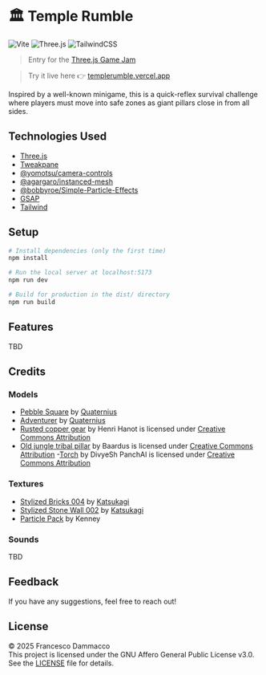 # 🏛️ Temple Rumble

![Vite](https://img.shields.io/badge/Vite-B73BFE?style=for-the-badge&logo=vite&logoColor=FFD62E)
![Three.js	](https://img.shields.io/badge/ThreeJs-black?style=for-the-badge&logo=three.js&logoColor=white)
![TailwindCSS](https://img.shields.io/badge/Tailwind_CSS-38B2AC?style=for-the-badge&logo=tailwind-css&logoColor=white)

> Entry for the [Three.js Game Jam](https://threejsjam.com/)

> Try it live here 👉 [templerumble.vercel.app](https://templerumble.vercel.app)

Inspired by a well-known minigame, this is a quick-reflex survival challenge where players must move into safe zones as giant pillars close in from all sides.

## Technologies Used

- [Three.js](https://threejs.org/)
- [Tweakpane](https://tweakpane.github.io/docs/)
- [@yomotsu/camera-controls](https://github.com/yomotsu/camera-controls)
- [@agargaro/instanced-mesh](https://github.com/agargaro/instanced-mesh)
- [@bobbyroe/Simple-Particle-Effects](https://github.com/bobbyroe/Simple-Particle-Effects/tree/main)
- [GSAP](https://gsap.com/)
- [Tailwind](https://tailwindcss.com/)

## Setup

```bash
# Install dependencies (only the first time)
npm install

# Run the local server at localhost:5173
npm run dev

# Build for production in the dist/ directory
npm run build
```

## Features

TBD

## Credits

### Models

- [Pebble Square](https://poly.pizza/m/6juX57sLHe) by [Quaternius](https://poly.pizza/u/Quaternius)
- [Adventurer](https://poly.pizza/m/5EGWBMpuXq) by [Quaternius](https://poly.pizza/u/Quaternius)
- [Rusted copper gear](https://skfb.ly/6VUqG) by Henri Hanot is licensed under [Creative Commons Attribution](http://creativecommons.org/licenses/by/4.0/)
- [Old jungle tribal pillar](https://skfb.ly/6vCrv) by Baardus is licensed under [Creative Commons Attribution](http://creativecommons.org/licenses/by/4.0/) -[Torch](https://skfb.ly/6SZXN) by DivyeSh PanchAl is licensed under [Creative Commons Attribution](http://creativecommons.org/licenses/by/4.0/)

### Textures

- [Stylized Bricks 004](https://3dtextures.me/2024/05/31/stylized-bricks-004/) by [Katsukagi](https://3dtextures.me/author/gendosplace/)
- [Stylized Stone Wall 002](https://3dtextures.me/2024/06/18/stylized-stone-wall-002/) by [Katsukagi](https://3dtextures.me/author/gendosplace/)
- [Particle Pack](https://www.kenney.nl/assets/particle-pack) by Kenney

### Sounds

TBD

## Feedback

If you have any suggestions, feel free to reach out!

## License

© 2025 Francesco Dammacco  
This project is licensed under the GNU Affero General Public License v3.0.  
See the [LICENSE](./LICENSE) file for details.
